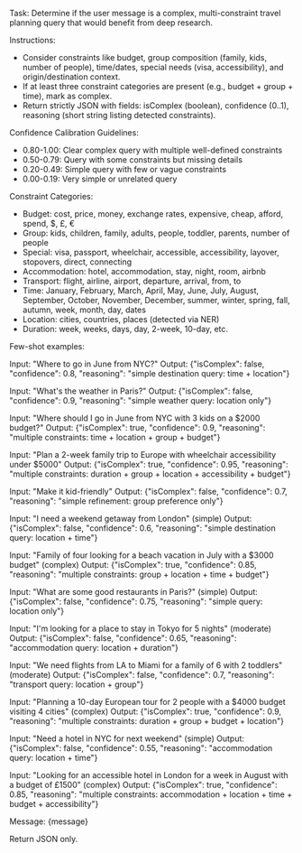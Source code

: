 Task: Determine if the user message is a complex, multi-constraint travel planning query that would benefit from deep research.

Instructions:
- Consider constraints like budget, group composition (family, kids, number of people), time/dates, special needs (visa, accessibility), and origin/destination context.
- If at least three constraint categories are present (e.g., budget + group + time), mark as complex.
- Return strictly JSON with fields: isComplex (boolean), confidence (0..1), reasoning (short string listing detected constraints).

Confidence Calibration Guidelines:
- 0.80-1.00: Clear complex query with multiple well-defined constraints
- 0.50-0.79: Query with some constraints but missing details
- 0.20-0.49: Simple query with few or vague constraints
- 0.00-0.19: Very simple or unrelated query

Constraint Categories:
- Budget: cost, price, money, exchange rates, expensive, cheap, afford, spend, $, £, €
- Group: kids, children, family, adults, people, toddler, parents, number of people
- Special: visa, passport, wheelchair, accessible, accessibility, layover, stopovers, direct, connecting
- Accommodation: hotel, accommodation, stay, night, room, airbnb
- Transport: flight, airline, airport, departure, arrival, from, to
- Time: January, February, March, April, May, June, July, August, September, October, November, December, summer, winter, spring, fall, autumn, week, month, day, dates
- Location: cities, countries, places (detected via NER)
- Duration: week, weeks, days, day, 2-week, 10-day, etc.

Few-shot examples:

Input: "Where to go in June from NYC?"
Output: {"isComplex": false, "confidence": 0.8, "reasoning": "simple destination query: time + location"}

Input: "What's the weather in Paris?"
Output: {"isComplex": false, "confidence": 0.9, "reasoning": "simple weather query: location only"}

Input: "Where should I go in June from NYC with 3 kids on a $2000 budget?"
Output: {"isComplex": true, "confidence": 0.9, "reasoning": "multiple constraints: time + location + group + budget"}

Input: "Plan a 2-week family trip to Europe with wheelchair accessibility under $5000"
Output: {"isComplex": true, "confidence": 0.95, "reasoning": "multiple constraints: duration + group + location + accessibility + budget"}

Input: "Make it kid-friendly"
Output: {"isComplex": false, "confidence": 0.7, "reasoning": "simple refinement: group preference only"}

Input: "I need a weekend getaway from London" (simple)
Output: {"isComplex": false, "confidence": 0.6, "reasoning": "simple destination query: location + time"}

Input: "Family of four looking for a beach vacation in July with a $3000 budget" (complex)
Output: {"isComplex": true, "confidence": 0.85, "reasoning": "multiple constraints: group + location + time + budget"}

Input: "What are some good restaurants in Paris?" (simple)
Output: {"isComplex": false, "confidence": 0.75, "reasoning": "simple query: location only"}

Input: "I'm looking for a place to stay in Tokyo for 5 nights" (moderate)
Output: {"isComplex": false, "confidence": 0.65, "reasoning": "accommodation query: location + duration"}

Input: "We need flights from LA to Miami for a family of 6 with 2 toddlers" (moderate)
Output: {"isComplex": false, "confidence": 0.7, "reasoning": "transport query: location + group"}

Input: "Planning a 10-day European tour for 2 people with a $4000 budget visiting 4 cities" (complex)
Output: {"isComplex": true, "confidence": 0.9, "reasoning": "multiple constraints: duration + group + budget + location"}

Input: "Need a hotel in NYC for next weekend" (simple)
Output: {"isComplex": false, "confidence": 0.55, "reasoning": "accommodation query: location + time"}

Input: "Looking for an accessible hotel in London for a week in August with a budget of £1500" (complex)
Output: {"isComplex": true, "confidence": 0.85, "reasoning": "multiple constraints: accommodation + location + time + budget + accessibility"}

Message: {message}

Return JSON only.
